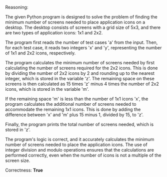 Reasoning:

The given Python program is designed to solve the problem of finding the minimum number of screens needed to place application icons on a desktop. The desktop consists of screens with a grid size of 5x3, and there are two types of application icons: 1x1 and 2x2.

The program first reads the number of test cases 'a' from the input. Then, for each test case, it reads two integers 'x' and 'y', representing the number of 1x1 and 2x2 icons, respectively.

The program calculates the minimum number of screens needed by first calculating the number of screens required for the 2x2 icons. This is done by dividing the number of 2x2 icons by 2 and rounding up to the nearest integer, which is stored in the variable 'z'. The remaining space on these screens is then calculated as 15 times 'z' minus 4 times the number of 2x2 icons, which is stored in the variable 'm'.

If the remaining space 'm' is less than the number of 1x1 icons 'x', the program calculates the additional number of screens needed to accommodate the remaining 1x1 icons. This is done by adding the difference between 'x' and 'm' plus 15 minus 1, divided by 15, to 'z'.

Finally, the program prints the total number of screens needed, which is stored in 'z'.

The program's logic is correct, and it accurately calculates the minimum number of screens needed to place the application icons. The use of integer division and modulo operations ensures that the calculations are performed correctly, even when the number of icons is not a multiple of the screen size.

Correctness: **True**